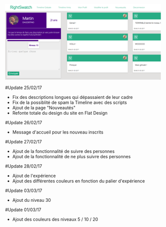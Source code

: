 
![alt tag](RightSwatch.png)

#Update 25/02/17

- Fix des descriptions longues qui dépassaient de leur cadre
- Fix de la possiblité de spam la Timeline avec des scripts
- Ajout de la page "Nouveautés"
- Refonte totale du design du site en Flat Design

#Update 26/02/17

- Message d'accueil pour les nouveau inscrits

#Update 27/02/17

- Ajout de la fonctionnalité de suivre des personnes
- Ajout de la fonctionnalité de ne plus suivre des personnes

#Update 28/02/17

- Ajout de l'expérience
- Ajout des différentes couleurs en fonction du palier d'expérience

#Update 03/03/17
- Ajout du niveau 30

#Update 01/03/17
- Ajout des couleurs des niveaux 5 / 10 / 20